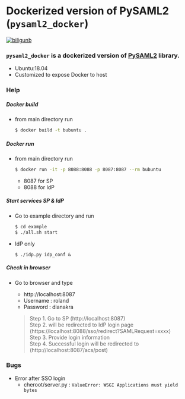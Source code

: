 # Dockerized version of PySAML2 (`pysaml2_docker`)
[![biligunb](https://i.imgur.com/kwl63Eb.jpg)](https://medium.com/@biligunb)

### `pysaml2_docker` is a dockerized version of [PySAML2](https://github.com/IdentityPython/pysaml2) library.
 - Ubuntu:18.04
 - Customized to expose Docker to host

### Help
##### Docker build
 - from main directory run
    ```sh
    $ docker build -t bubuntu .
    ```

##### Docker run
 - from main directory run
    ```sh
    $ docker run -it -p 8088:8088 -p 8087:8087 --rm bubuntu
    ```
   - 8087 for SP
   - 8088 for IdP

##### Start services SP & IdP
 - Go to example directory and run
    ```sh
    $ cd example
    $ ./all.sh start
    ```
 - IdP only
   ```
   $ ./idp.py idp_conf &
   ```

##### Check in browser
 - Go to browser and type
   - http://localhost:8087
   - Username : roland
   - Password : dianakra

   > Step 1. Go to SP (http://localhost:8087)  
   > Step 2. will be redirected to IdP login page (https://localhost:8088/sso/redirect?SAMLRequest=xxxx)  
   > Step 3. Provide login information  
   > Step 4. Successful login will be redirected to (http://localhost:8087/acs/post)  

### Bugs
  - Error after SSO login
    - cheroot/server.py : `ValueError: WSGI Applications must yield bytes`
